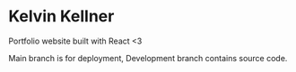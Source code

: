 # Kelvin Kellner

Portfolio website built with React &lt;3

Main branch is for deployment, Development branch contains source code.
